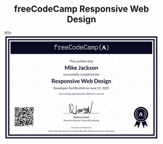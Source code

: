 <h1 style="text-align: center;">freeCodeCamp Responsive Web Design</h1>h1>

<img src="./freeCodeCamp_RWD_Certificate.png" alt="RWD Certificate" width="700px">

